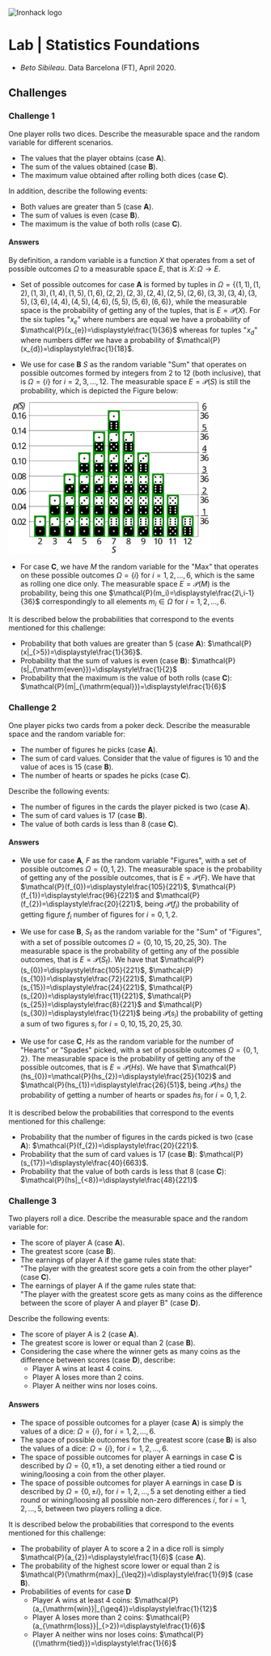 ![Ironhack logo](https://i.imgur.com/1QgrNNw.png)

# Lab | Statistics Foundations

* *Beto Sibileau*. Data Barcelona (FT), April 2020.

## Challenges
### Challenge 1
One player rolls two dices. Describe the measurable space and the random variable for different scenarios.
* The values that the player obtains (case **A**).
* The sum of the values obtained (case **B**).
* The maximum value obtained after rolling both dices (case **C**).

In addition, describe the following events:
* Both values are greater than 5 (case **A**).
* The sum of values is even (case **B**).
* The maximum is the value of both rolls (case **C**).

#### Answers

By definition, a random variable is a function $X$ that operates from a set of possible outcomes $\Omega$ to a measurable space $E$, that is $\displaystyle X\colon \Omega \to E$.

* Set of possible outcomes for case **A** is formed by tuples in $\Omega=\{(1,1),(1,2),(1,3),(1,4),(1,5),(1,6),(2,2),(2,3),(2,4),(2,5),(2,6),(3,3),(3,4),(3,5),(3,6),(4,4),(4,5),(4,6),(5,5),(5,6),(6,6)\}$, while the measurable space is the probability of getting any of the tuples, that is $E=\mathcal{P}(X)$. For the six tuples "$x_e$" where numbers are equal we have a probability of $\mathcal{P}(x_{e})=\displaystyle\frac{1}{36}$ whereas for tuples "$x_d$" where numbers differ we have a probability of $\mathcal{P}(x_{d})=\displaystyle\frac{1}{18}$.

* We use for case **B** $S$ as the random variable "Sum" that operates on possible outcomes formed by integers from 2 to 12 (both inclusive), that is $\Omega=\{i\}$ for $i=2,3,...,12$. The measurable space $E=\mathcal{P}(S)$ is still the probability, which is depicted the Figure below:

<img src="Dice_Distribution_(bar)_wiki.svg" width="400" />

* For case **C**, we have $M$ the random variable for the "Max" that operates on these possible outcomes $\Omega=\{i\}$ for $i=1,2,...,6$, which is the same as rolling one dice only. The measurable space $E=\mathcal{P}(M)$ is the probability, being this one $\mathcal{P}(m_i)=\displaystyle\frac{2\,i-1}{36}$ correspondingly to all elements $m_i \in \Omega$ for $i=1,2,...,6$.

It is described below the probabilities that correspond to the events mentioned for this challenge:

* Probability that both values are greater than 5 (case **A**): $\mathcal{P}(x|_{>5})=\displaystyle\frac{1}{36}$.
* Probability that the sum of values is even (case **B**): $\mathcal{P}(s|_{\mathrm{even}})=\displaystyle\frac{1}{2}$
* Probability that the maximum is the value of both rolls (case **C**): $\mathcal{P}(m|_{\mathrm{equal}})=\displaystyle\frac{1}{6}$

<!---
$\displaystyle \left(\!\!\!{{6} \choose 2}\!\!\!\right)={6 + 1 \choose 2}=\frac{( 6 + 1 )!}{2!\,( 6 - 1 )!}\,.$

$\displaystyle \Omega$ \Omega  to a measurable space {\displaystyle E}E
![](){#fig:PMFsum}

all elements $x_i \in \Omega$, then $\mathcal{P}(x_i)=\displaystyle\frac{1}{\left(\!{{6} \choose 2}\!\right)}$, where $\displaystyle\left(\!\!\!{{6} \choose 2}\!\!\!\right)=21$ is know as "6 *multichoose* 2".

-->

### Challenge 2
One player picks two cards from a poker deck. Describe the measurable space and the random variable for:
* The number of figures he picks (case **A**).
* The sum of card values. Consider that the value of figures is 10 and the value of aces is 15 (case **B**).
* The number of hearts or spades he picks (case **C**).

Describe the following events:
* The number of figures in the cards the player picked is two (case **A**).
* The sum of card values is 17 (case **B**).
* The value of both cards is less than 8 (case **C**).

#### Answers

* We use for case **A**, $F$ as the random variable "Figures", with a set of possible outcomes $\Omega=\{0,1,2\}$. The measurable space is the probability of getting any of the possible outcomes, that is $E=\mathcal{P}(F)$. We have that $\mathcal{P}(f_{0})=\displaystyle\frac{105}{221}$, $\mathcal{P}(f_{1})=\displaystyle\frac{96}{221}$ and $\mathcal{P}(f_{2})=\displaystyle\frac{20}{221}$, being $\mathcal{P}(f_{i})$ the probability of getting figure $f_i$ number of figures for $i=0,1,2$.

* We use for case **B**, $S_{\mathrm{f}}$ as the random variable for the "Sum" of "Figures", with a set of possible outcomes $\Omega=\{0,10,15,20,25,30\}$. The measurable space is the probability of getting any of the possible outcomes, that is $E=\mathcal{P}(S_{\mathrm{f}})$. We have that $\mathcal{P}(s_{0})=\displaystyle\frac{105}{221}$, $\mathcal{P}(s_{10})=\displaystyle\frac{72}{221}$, $\mathcal{P}(s_{15})=\displaystyle\frac{24}{221}$, $\mathcal{P}(s_{20})=\displaystyle\frac{11}{221}$, $\mathcal{P}(s_{25})=\displaystyle\frac{8}{221}$ and $\mathcal{P}(s_{30})=\displaystyle\frac{1}{221}$ being $\mathcal{P}(s_{i})$ the probability of getting a sum of two figures $s_i$ for $i=0,10,15,20,25,30$.

* We use for case **C**, $Hs$ as the random variable for the number of "Hearts" or "Spades" picked, with a set of possible outcomes $\Omega=\{0,1,2\}$. The measurable space is the probability of getting any of the possible outcomes, that is $E=\mathcal{P}(Hs)$. We have that $\mathcal{P}(hs_{0})=\mathcal{P}(hs_{2})=\displaystyle\frac{25}{102}$ and $\mathcal{P}(hs_{1})=\displaystyle\frac{26}{51}$, being $\mathcal{P}(hs_{i})$ the probability of getting a number of hearts or spades $hs_i$ for $i=0,1,2$.

It is described below the probabilities that correspond to the events mentioned for this challenge:

* Probability that the number of figures in the cards picked is two (case **A**): $\mathcal{P}(f_{2})=\displaystyle\frac{20}{221}$.
* Probability that the sum of card values is 17 (case **B**): $\mathcal{P}(s_{17})=\displaystyle\frac{40}{663}$.
* Probability that the value of both cards is less that 8 (case **C**): $\mathcal{P}(hs|_{<8})=\displaystyle\frac{48}{221}$

<!--  and $\mathcal{P}(hs_{2})=\displaystyle\frac{20}{221}$ -->

<!-- I will consider that the possible figures are $J$, $Q$ and $K$.  -->

<!-- For the six tuples "$x_e$" where numbers are equal we have a probability of $\mathcal{P}(x_{e})=\displaystyle\frac{1}{36}$ whereas for tuples "$x_d$" where numbers differ we have a probability of $\mathcal{P}(x_{d})=\displaystyle\frac{1}{18}$. -->

### Challenge 3
Two players roll a dice. Describe the measurable space and the random variable for:
* The score of player A (case **A**).
* The greatest score (case **B**).
* The earnings of player A if the game rules state that:  
"The player with the greatest score gets a coin from the other player" (case **C**).
* The earnings of player A if the game rules state that:  
"The player with the greatest score gets as many coins as the difference between the score of player A and player B" (case **D**). 

Describe the following events:
* The score of player A is 2 (case **A**).
* The greatest score is lower or equal than 2 (case **B**).
* Considering the case where the winner gets as many coins as the difference between scores (case **D**), describe: 
  * Player A wins at least 4 coins.
  * Player A loses more than 2 coins.
  * Player A neither wins nor loses coins.

#### Answers

* The space of possible outcomes for a player (case **A**) is simply the values of a dice: $\Omega=\{i\}$, for $i=1,2,...,6$.
* The space of possible outcomes for the greatest score (case **B**) is also the values of a dice: $\Omega=\{i\}$, for $i=1,2,...,6$.
* The space of possible outcomes for player A earnings in case **C** is described by $\Omega=\{0,\pm1\}$, a set denoting either a tied round or wining/loosing a coin from the other player.
* The space of possible outcomes for player A earnings in case **D** is described by $\Omega=\{0,\pm i\}$, for $i=1,2,...,5$ a set denoting either a tied round or wining/loosing all possible non-zero differences $i$, for $i=1,2,...,5$, between two players rolling a dice.

It is described below the probabilities that correspond to the events mentioned for this challenge:

* The probability of player A to score a 2 in a dice roll is simply $\mathcal{P}(a_{2})=\displaystyle\frac{1}{6}$ (case **A**).
* The probability of the highest score lower or equal than 2 is $\mathcal{P}(\mathrm{max}|_{\leq2})=\displaystyle\frac{1}{9}$ (case **B**).
* Probabilities of events for case **D**
    * Player A wins at least 4 coins: $\mathcal{P}(a_{\mathrm{win}}|_{\geq4})=\displaystyle\frac{1}{12}$
    * Player A loses more than 2 coins: $\mathcal{P}(a_{\mathrm{loss}}|_{>2})=\displaystyle\frac{1}{6}$
    * Player A neither wins nor loses coins: $\mathcal{P}({\mathrm{tied}})=\displaystyle\frac{1}{6}$